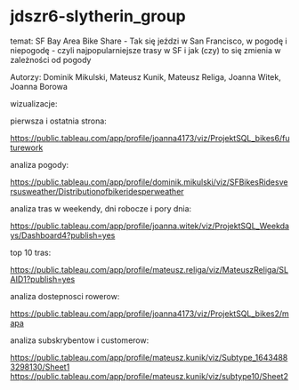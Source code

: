 # jdszr6-slytherin_group

temat: SF Bay Area Bike Share - Tak się jeździ w San Francisco, w pogodę i niepogodę - czyli najpopularniejsze trasy w SF i jak (czy) to się zmienia w zależności od pogody 


Autorzy: Dominik Mikulski, Mateusz Kunik, Mateusz Religa, Joanna Witek, Joanna Borowa


wizualizacje:

pierwsza i ostatnia strona:

https://public.tableau.com/app/profile/joanna4173/viz/ProjektSQL_bikes6/futurework

analiza pogody:

https://public.tableau.com/app/profile/dominik.mikulski/viz/SFBikesRidesversusweather/Distributionofbikeridesperweather

analiza tras w weekendy, dni robocze i pory dnia:

https://public.tableau.com/app/profile/joanna.witek/viz/ProjektSQL_Weekdays/Dashboard4?publish=yes

top 10 tras:

https://public.tableau.com/app/profile/mateusz.religa/viz/MateuszReliga/SLAID1?publish=yes


analiza dostepnosci rowerow:

https://public.tableau.com/app/profile/joanna4173/viz/ProjektSQL_bikes2/mapa

analiza subskrybentow i customerow:

https://public.tableau.com/app/profile/mateusz.kunik/viz/Subtype_16434883298130/Sheet1
https://public.tableau.com/app/profile/mateusz.kunik/viz/subtype10/Sheet2
